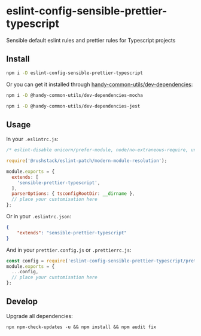 # eslint-config-sensible-prettier-typescript

Sensible default eslint rules and prettier rules for Typescript projects

## Install

```sh
npm i -D eslint-config-sensible-prettier-typescript
```

Or you can get it installed through [handy-common-utils/dev-dependencies](https://github.com/handy-common-utils/dev-dependencies):

```sh
npm i -D @handy-common-utils/dev-dependencies-mocha
```

```sh
npm i -D @handy-common-utils/dev-dependencies-jest
```

## Usage

In your `.eslintrc.js`:
```javascript
/* eslint-disable unicorn/prefer-module, node/no-extraneous-require, unicorn/prefer-module */

require('@rushstack/eslint-patch/modern-module-resolution');

module.exports = {
  extends: [
    'sensible-prettier-typescript',
  ],
  parserOptions: { tsconfigRootDir: __dirname },
  // place your customisation here
};
```

Or in your `.eslintrc.json`:

```json
{
    "extends": "sensible-prettier-typescript"
}
```

And in your `prettier.config.js` or `.prettierrc.js`:

```javascript
const config = require('eslint-config-sensible-prettier-typescript/prettier.config');
module.exports = {
  ...config,
  // place your customisation here
};
```

## Develop

Upgrade all dependencies:

```
npx npm-check-updates -u && npm install && npm audit fix
```